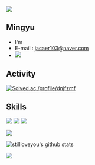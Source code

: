 <img src="https://capsule-render.vercel.app/api?type=waving&color=BDBDC8&height=150&section=header" />

## Mingyu
- I'm
- E-mail : jacaer103@naver.com
- <a href=https://blog.naver.com/dnjfzmf><img src="https://img.shields.io/badge/Blog-6DB33F?style=flat-square&logo=Blogger&logoColor=white"/></a>

## Activity

[![Solved.ac
/profile/dnjfzmf](http://mazassumnida.wtf/api/v2/generate_badge?boj=dnjfzmf)](https://solved.ac/dnjfzmf)

## Skills
<img src="https://img.shields.io/badge/Spring-6DB33F?style=flat-square&logo=Spring&logoColor=white"/></a>
<img src="https://img.shields.io/badge/Kotlin-7F52FF?style=flat-square&logo=Kotlin&logoColor=white"/></a>
<img src="https://img.shields.io/badge/Spring Boot-6DB33F?style=flat-square&logo=Spring Boot&logoColor=white"/></a>

 <a href=https://blog.naver.com/dnjfzmf target="_blank"><img src="https://img.shields.io/badge/![image](https://github.com/stillloveyou/stillloveyou/assets/91673718/f4303627-3f95-4085-8c9b-0f38475bd204)
?style=flat-square&logo=Blog&logoColor=white"/></a>









![stillloveyou's github stats](https://github-readme-stats.vercel.app/api?username=stillloveyou&show_icons=true)


<img src="https://capsule-render.vercel.app/api?type=waving&color=BDBDC8&height=150&section=footer" />
